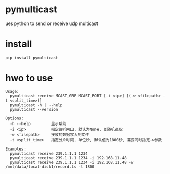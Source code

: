# pymulticast
ues python to send or receive udp multicast

# install
`pip install pymulticast`

# hwo to use
```
Usage:
  pymulticast receive MCAST_GRP MCAST_PORT [-i <ip>] [(-w <filepath> -t <split_time>)]
  pymulticast -h | --help
  pymulticast --version
  
Options:
  -h --help         显示帮助
  -i <ip>           指定监听网口, 默认为None, 即随机选取
  -w <filepath>     接收的数据写入到文件
  -t <split_time>   指定分片时间, 单位秒, 默认值为1800秒, 需要同时指定-w参数
  
Examples:
  pymulticast receive 239.1.1.1 1234
  pymulticast receive 239.1.1.1 1234 -i 192.168.11.48
  pymulticast receive 239.1.1.1 1234 -i 192.168.11.48 -w /mnt/data/local-disk1/record.ts -t 1800
```
